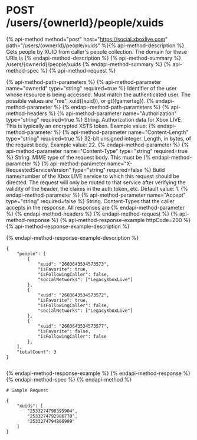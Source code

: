 # POST /users/{ownerId}/people/xuids

{% api-method method="post" host="https://social.xboxlive.com" path="/users/{ownerId}/people/xuids" %}{% api-method-description %}
Gets people by XUID from caller's people collection. The domain for these URIs is 
{% endapi-method-description %}
{% api-method-summary %}
/users/{ownerId}/people/xuids
{% endapi-method-summary %}
{% api-method-spec %}
{% api-method-request %}

{% api-method-path-parameters %}
{% api-method-parameter name="ownerId" type="string" required=true %}
Identifier of the user whose resource is being accessed. Must match the authenticated user. The possible values are "me", xuid({xuid}), or gt({gamertag}).
{% endapi-method-parameter %}
{% endapi-method-path-parameters %}
{% api-method-headers %}
{% api-method-parameter name="Authorization" type="string" required=true %}
String. Authorization data for Xbox LIVE. This is typically an encrypted XSTS token. Example value: 
{% endapi-method-parameter %}
{% api-method-parameter name="Content-Length" type="string" required=true %}
32-bit unsigned integer. Length, in bytes, of the request body. Example value: 22.
{% endapi-method-parameter %}
{% api-method-parameter name="Content-Type" type="string" required=true %}
String. MIME type of the request body. This must be 
{% endapi-method-parameter %}
{% api-method-parameter name="X-RequestedServiceVersion" type="string" required=false %}
Build name/number of the Xbox LIVE service to which this request should be directed. The request will only be routed to that service after verifying the validity of the header, the claims in the auth token, etc. Default value: 1.
{% endapi-method-parameter %}
{% api-method-parameter name="Accept" type="string" required=false %}
String. Content-Types that the caller accepts in the response. All responses are 
{% endapi-method-parameter %}
{% endapi-method-headers %}
{% endapi-method-request %}
{% api-method-response %}
{% api-method-response-example httpCode=200 %}
{% api-method-response-example-description %}

{% endapi-method-response-example-description %}

```text
{
    "people": [
        {
            "xuid": "2603643534573573",
            "isFavorite": true,
            "isFollowingCaller": false,
            "socialNetworks": ["LegacyXboxLive"]
        },
        {
            "xuid": "2603643534573572",
            "isFavorite": true,
            "isFollowingCaller": false,
            "socialNetworks": ["LegacyXboxLive"]
        },
        {
            "xuid": "2603643534573577",
            "isFavorite": false,
            "isFollowingCaller": false
        },
    ],
    "totalCount": 3
}
         
```
{% endapi-method-response-example %}
{% endapi-method-response %}
{% endapi-method-spec %}
{% endapi-method %}
```text
# Sample Request

{
    "xuids": [
        "2533274790395904", 
        "2533274792986770", 
        "2533274794866999"
    ]
}
      

```